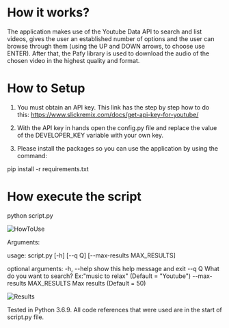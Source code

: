 # How it works?

The application makes use of the Youtube Data API to search and list videos, gives the user an established number of options and the user can browse through them (using the UP and DOWN arrows, to choose use ENTER). After that, the Pafy library is used to download the audio of the chosen video in the highest quality and format.

# How to Setup

1) You must obtain an API key. This link has the step by step how to do this:
https://www.slickremix.com/docs/get-api-key-for-youtube/

2) With the API key in hands open the config.py file and replace the value of the DEVELOPER_KEY variable with your own key.

3) Please install the packages so you can use the application by using the command:

pip install -r requirements.txt

# How execute the script

python script.py 

![HowToUse](images/1.jpg?raw=true "How to use")

Arguments:

usage: script.py [-h] [--q Q] [--max-results MAX_RESULTS]

optional arguments:
  -h, --help            		show this help message and exit
  --q Q                 		What do you want to search? Ex:"music to relax" (Default = "Youtube")
  --max-results MAX_RESULTS		Max results (Default = 50)

![Results](images/path/to/2.jpg?raw=true "Final Results")


Tested in Python 3.6.9.
All code references that were used are in the start of script.py file.